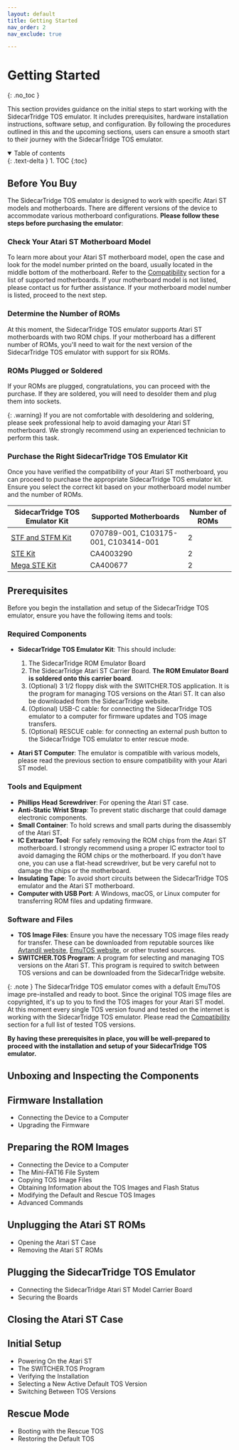 ```yaml
---
layout: default
title: Getting Started
nav_order: 2
nav_exclude: true

---
```


# Getting Started
{: .no_toc }

This section provides guidance on the initial steps to start working with the SidecarTridge TOS emulator. It includes prerequisites, hardware installation instructions, software setup, and configuration. By following the procedures outlined in this and the upcoming sections, users can ensure a smooth start to their journey with the SidecarTridge TOS emulator.

<details open markdown="block">
  <summary>
    Table of contents
  </summary>
  {: .text-delta }
1. TOC
{:toc}
</details>

## Before You Buy

The SidecarTridge TOS emulator is designed to work with specific Atari ST models and motherboards. There are different versions of the device to accommodate various motherboard configurations. **Please follow these steps before purchasing the emulator**:

### Check Your Atari ST Motherboard Model

To learn more about your Atari ST motherboard model, open the case and look for the model number printed on the board, usually located in the middle bottom of the motherboard. Refer to the [Compatibility](/sidecartridge-tos/compatibility) section for a list of supported motherboards. If your motherboard model is not listed, please contact us for further assistance. If your motherboard model number is listed, proceed to the next step.

### Determine the Number of ROMs

At this moment, the SidecarTridge TOS emulator supports Atari ST motherboards with two ROM chips. If your motherboard has a different number of ROMs, you'll need to wait for the next version of the SidecarTridge TOS emulator with support for six ROMs.

### ROMs Plugged or Soldered

If your ROMs are plugged, congratulations, you can proceed with the purchase. If they are soldered, you will need to desolder them and plug them into sockets. 

{: .warning}
If you are not comfortable with desoldering and soldering, please seek professional help to avoid damaging your Atari ST motherboard. We strongly recommend using an experienced technician to perform this task.

### Purchase the Right SidecarTridge TOS Emulator Kit

Once you have verified the compatibility of your Atari ST motherboard, you can proceed to purchase the appropriate SidecarTridge TOS emulator kit. Ensure you select the correct kit based on your motherboard model number and the number of ROMs.

| SidecarTridge TOS Emulator Kit | Supported Motherboards           | Number of ROMs |
|--------------------------------|----------------------------------|----------------|
| [STF and STFM Kit]()           | 070789-001, C103175-001, C103414-001 | 2              |
| [STE Kit]()                    | CA4003290                        | 2              |
| [Mega STE Kit]()               | CA400677                         | 2              |

## Prerequisites

Before you begin the installation and setup of the SidecarTridge TOS emulator, ensure you have the following items and tools:

### Required Components

- **SidecarTridge TOS Emulator Kit**: This should include:
  1. The SidecarTridge ROM Emulator Board
  2. The SidecarTridge Atari ST Carrier Board. **The ROM Emulator Board is soldered onto this carrier board**.
  3. (Optional) 3 1/2 floppy disk with the SWITCHER.TOS application. It is the program for managing TOS versions on the Atari ST. It can also be downloaded from the SidecarTridge website.
  4. (Optional) USB-C cable: for connecting the SidecarTridge TOS emulator to a computer for firmware updates and TOS image transfers.
  5. (Optional) RESCUE cable: for connecting an external push button to the SidecarTridge TOS emulator to enter rescue mode.

- **Atari ST Computer**: The emulator is compatible with various models, please read the previous section to ensure compatibility with your Atari ST model.

### Tools and Equipment
- **Phillips Head Screwdriver**: For opening the Atari ST case.
- **Anti-Static Wrist Strap**: To prevent static discharge that could damage electronic components.
- **Small Container**: To hold screws and small parts during the disassembly of the Atari ST.
- **IC Extractor Tool**: For safely removing the ROM chips from the Atari ST motherboard. I strongly recommend using a proper IC extractor tool to avoid damaging the ROM chips or the motherboard. If you don't have one, you can use a flat-head screwdriver, but be very careful not to damage the chips or the motherboard.
- **Insulating Tape**: To avoid short circuits between the SidecarTridge TOS emulator and the Atari ST motherboard.
- **Computer with USB Port**: A Windows, macOS, or Linux computer for transferring ROM files and updating firmware.

### Software and Files
- **TOS Image Files**: Ensure you have the necessary TOS image files ready for transfer. These can be downloaded from reputable sources like [Avtandil website](https://avtandil.narod.ru/tose.html), [EmuTOS website](https://emutos.sourceforge.io/), or other trusted sources.
- **SWITCHER.TOS Program**: A program for selecting and managing TOS versions on the Atari ST. This program is required to switch between TOS versions and can be downloaded from the SidecarTridge website.

{: .note }
The SidecarTridge TOS emulator comes with a default EmuTOS image pre-installed and ready to boot. Since the original TOS image files are copyrighted, it's up to you to find the TOS images for your Atari ST model. At this moment every single TOS version found and tested on the internet is working with the SidecarTridge TOS emulator. Please read the [Compatibility](/sidecartridge-tos/compatibility) section for a full list of tested TOS versions.

**By having these prerequisites in place, you will be well-prepared to proceed with the installation and setup of your SidecarTridge TOS emulator.**

## Unboxing and Inspecting the Components

## Firmware Installation
- Connecting the Device to a Computer
- Upgrading the Firmware

## Preparing the ROM Images
- Connecting the Device to a Computer
- The Mini-FAT16 File System
- Copying TOS Image Files
- Obtaining Information about the TOS Images and Flash Status
- Modifying the Default and Rescue TOS Images
- Advanced Commands

## Unplugging the Atari ST ROMs
- Opening the Atari ST Case
- Removing the Atari ST ROMs

## Plugging the SidecarTridge TOS Emulator
- Connecting the SidecarTridge Atari ST Model Carrier Board
- Securing the Boards

## Closing the Atari ST Case

## Initial Setup
- Powering On the Atari ST
- The SWITCHER.TOS Program
- Verifying the Installation
- Selecting a New Active Default TOS Version
- Switching Between TOS Versions

## Rescue Mode
- Booting with the Rescue TOS
- Restoring the Default TOS